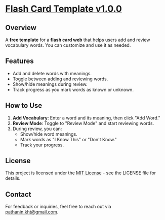 # [Flash Card Template v1.0.0](https://pathanin-kht.github.io/FlashCardTemplate/)

## Overview
A **free template** for a **flash card web** that helps users add and review vocabulary words. You can customize and use it as needed.

## Features
- Add and delete words with meanings.
- Toggle between adding and reviewing words.
- Show/hide meanings during review.
- Track progress as you mark words as known or unknown.

## How to Use
1. **Add Vocabulary**: Enter a word and its meaning, then click "Add Word."
2. **Review Mode**: Toggle to "Review Mode" and start reviewing words.
3. During review, you can:
   - Show/hide word meanings.
   - Mark words as "I Know This" or "Don't Know."
   - Track your progress.

## License
This project is licensed under the [MIT License](LICENSE) - see the LICENSE file for details.

## Contact
For feedback or inquiries, feel free to reach out via [pathanin.kht@gmail.com](pathanin.kht@gmail.com).

